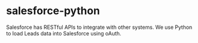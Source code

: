 # salesforce-python
Salesforce has RESTful APIs to integrate with other systems.  We use Python to load Leads data into Salesforce using oAuth. 
